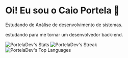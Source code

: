 <h1>Oi! Eu sou o Caio Portela 👋</h1>
<p>Estudando de Análise de desenvolvimento de sistemas.</p>
<p>estudando para me tornar um desenvolvedor back-end.</p>

![PortelaDev's Stats](https://github-readme-stats.vercel.app/api?username=PortelaDev&theme=tokyonight&show_icons=true&hide_border=true&count_private=false)
![PortelaDev's Streak](https://github-readme-streak-stats.herokuapp.com/?user=PortelaDev&theme=tokyonight&hide_border=true)<br>
![PortelaDev's Top Languages](https://github-readme-stats.vercel.app/api/top-langs/?username=PortelaDev&theme=tokyonight&show_icons=true&hide_border=true&layout=compact)
